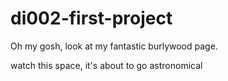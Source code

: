 # di002-first-project

Oh my gosh, look at my fantastic burlywood page.

watch this space, it's about to go astronomical
